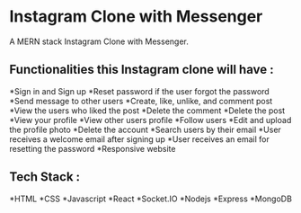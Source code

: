 # Instagram Clone with Messenger
A MERN stack Instagram Clone with Messenger.

## Functionalities this Instagram clone will have :
 *Sign in and Sign up
 *Reset password if the user forgot the password
 *Send message to other users
 *Create, like, unlike, and comment post
 *View the users who liked the post
 *Delete the comment
 *Delete the post
 *View your profile
 *View other users profile
 *Follow users
 *Edit and upload the profile photo
 *Delete the account
 *Search users by their email
 *User receives a welcome email after signing up 
 *User receives an email for resetting the password
 *Responsive website

## Tech Stack :
*HTML
*CSS
*Javascript
*React
*Socket.IO
*Nodejs
*Express
*MongoDB
